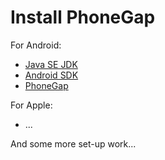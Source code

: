 # Install PhoneGap


For Android:


* [Java SE JDK](http://www.oracle.com/technetwork/java/javase/downloads/index.html)
* [Android SDK](http://developer.android.com/sdk/index.html)
* [PhoneGap](http://phonegap.com/)

For Apple:

* ...

And some more set-up work...



